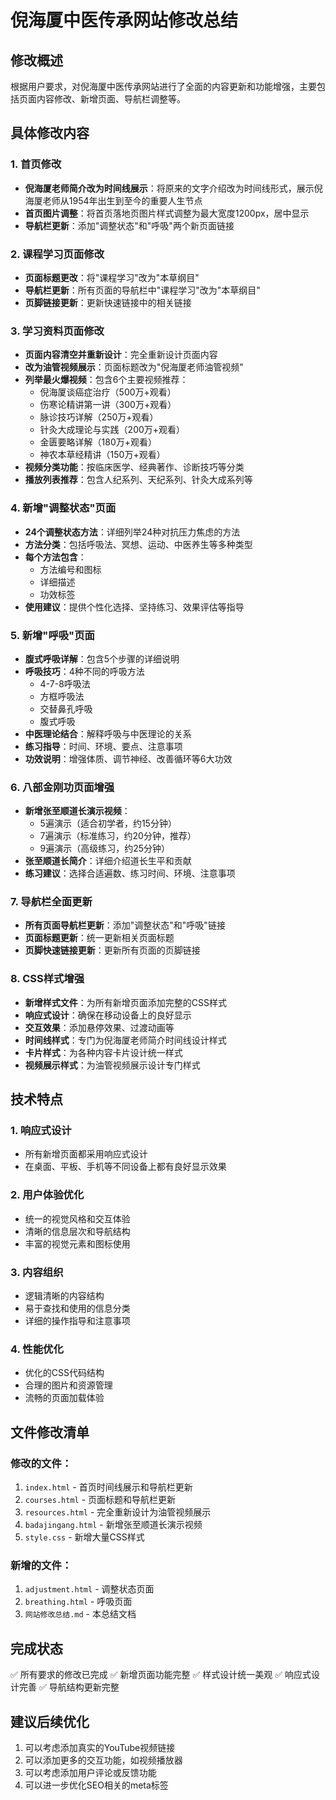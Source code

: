 # 倪海厦中医传承网站修改总结

## 修改概述
根据用户要求，对倪海厦中医传承网站进行了全面的内容更新和功能增强，主要包括页面内容修改、新增页面、导航栏调整等。

## 具体修改内容

### 1. 首页修改
- **倪海厦老师简介改为时间线展示**：将原来的文字介绍改为时间线形式，展示倪海厦老师从1954年出生到至今的重要人生节点
- **首页图片调整**：将首页落地页图片样式调整为最大宽度1200px，居中显示
- **导航栏更新**：添加"调整状态"和"呼吸"两个新页面链接

### 2. 课程学习页面修改
- **页面标题更改**：将"课程学习"改为"本草纲目"
- **导航栏更新**：所有页面的导航栏中"课程学习"改为"本草纲目"
- **页脚链接更新**：更新快速链接中的相关链接

### 3. 学习资料页面修改
- **页面内容清空并重新设计**：完全重新设计页面内容
- **改为油管视频展示**：页面标题改为"倪海厦老师油管视频"
- **列举最火爆视频**：包含6个主要视频推荐：
  - 倪海厦谈癌症治疗（500万+观看）
  - 伤寒论精讲第一讲（300万+观看）
  - 脉诊技巧详解（250万+观看）
  - 针灸大成理论与实践（200万+观看）
  - 金匮要略详解（180万+观看）
  - 神农本草经精讲（150万+观看）
- **视频分类功能**：按临床医学、经典著作、诊断技巧等分类
- **播放列表推荐**：包含人纪系列、天纪系列、针灸大成系列等

### 4. 新增"调整状态"页面
- **24个调整状态方法**：详细列举24种对抗压力焦虑的方法
- **方法分类**：包括呼吸法、冥想、运动、中医养生等多种类型
- **每个方法包含**：
  - 方法编号和图标
  - 详细描述
  - 功效标签
- **使用建议**：提供个性化选择、坚持练习、效果评估等指导

### 5. 新增"呼吸"页面
- **腹式呼吸详解**：包含5个步骤的详细说明
- **呼吸技巧**：4种不同的呼吸方法
  - 4-7-8呼吸法
  - 方框呼吸法
  - 交替鼻孔呼吸
  - 腹式呼吸
- **中医理论结合**：解释呼吸与中医理论的关系
- **练习指导**：时间、环境、要点、注意事项
- **功效说明**：增强体质、调节神经、改善循环等6大功效

### 6. 八部金刚功页面增强
- **新增张至顺道长演示视频**：
  - 5遍演示（适合初学者，约15分钟）
  - 7遍演示（标准练习，约20分钟，推荐）
  - 9遍演示（高级练习，约25分钟）
- **张至顺道长简介**：详细介绍道长生平和贡献
- **练习建议**：选择合适遍数、练习时间、环境、注意事项

### 7. 导航栏全面更新
- **所有页面导航栏更新**：添加"调整状态"和"呼吸"链接
- **页面标题更新**：统一更新相关页面标题
- **页脚快速链接更新**：更新所有页面的页脚链接

### 8. CSS样式增强
- **新增样式文件**：为所有新增页面添加完整的CSS样式
- **响应式设计**：确保在移动设备上的良好显示
- **交互效果**：添加悬停效果、过渡动画等
- **时间线样式**：专门为倪海厦老师简介时间线设计样式
- **卡片样式**：为各种内容卡片设计统一样式
- **视频展示样式**：为油管视频展示设计专门样式

## 技术特点

### 1. 响应式设计
- 所有新增页面都采用响应式设计
- 在桌面、平板、手机等不同设备上都有良好显示效果

### 2. 用户体验优化
- 统一的视觉风格和交互体验
- 清晰的信息层次和导航结构
- 丰富的视觉元素和图标使用

### 3. 内容组织
- 逻辑清晰的内容结构
- 易于查找和使用的信息分类
- 详细的操作指导和注意事项

### 4. 性能优化
- 优化的CSS代码结构
- 合理的图片和资源管理
- 流畅的页面加载体验

## 文件修改清单

### 修改的文件：
1. `index.html` - 首页时间线展示和导航栏更新
2. `courses.html` - 页面标题和导航栏更新
3. `resources.html` - 完全重新设计为油管视频展示
4. `badajingang.html` - 新增张至顺道长演示视频
5. `style.css` - 新增大量CSS样式

### 新增的文件：
1. `adjustment.html` - 调整状态页面
2. `breathing.html` - 呼吸页面
3. `网站修改总结.md` - 本总结文档

## 完成状态
✅ 所有要求的修改已完成
✅ 新增页面功能完整
✅ 样式设计统一美观
✅ 响应式设计完善
✅ 导航结构更新完整

## 建议后续优化
1. 可以考虑添加真实的YouTube视频链接
2. 可以添加更多的交互功能，如视频播放器
3. 可以考虑添加用户评论或反馈功能
4. 可以进一步优化SEO相关的meta标签
